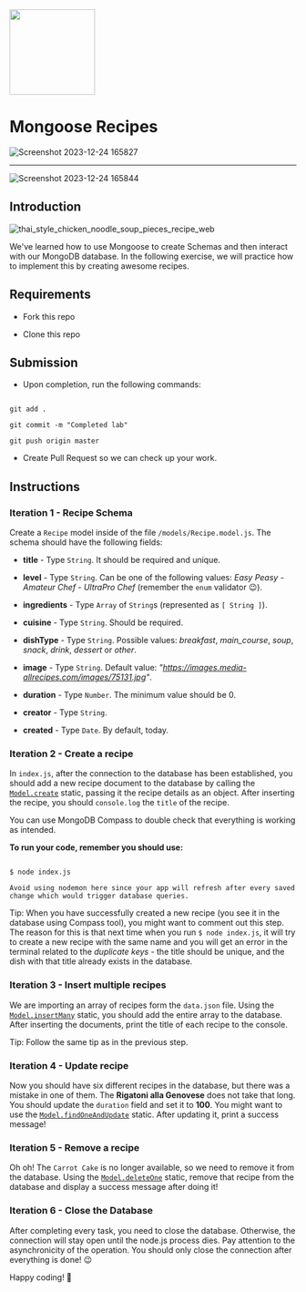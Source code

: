 
<img src="https://imgur.com/XOS1Vdh.png"  width="150px" height="150px">

# Mongoose Recipes

  ![Screenshot 2023-12-24 165827](https://github.com/Devil-2621/lab-mongoose-recipes/assets/119029321/e1c3d225-0feb-42c6-a52c-68427e40b787)

<hr>

![Screenshot 2023-12-24 165844](https://github.com/Devil-2621/lab-mongoose-recipes/assets/119029321/12c55e26-4184-43c1-a7bb-3ad8380d4db6)


## Introduction

  

![thai_style_chicken_noodle_soup_pieces_recipe_web](https://user-images.githubusercontent.com/23629340/38369283-ac1bda62-38e7-11e8-9c9b-d9df623f1bc3.jpg)

  

We've learned how to use Mongoose to create Schemas and then interact with our MongoDB database. In the following exercise, we will practice how to implement this by creating awesome recipes.

  

## Requirements

  

- Fork this repo

- Clone this repo

  

## Submission

  

- Upon completion, run the following commands:

  

```

git add .

git commit -m "Completed lab"

git push origin master

```

  

- Create Pull Request so we can check up your work.

  

## Instructions

  

### Iteration 1 - Recipe Schema

  

Create a `Recipe` model inside of the file `/models/Recipe.model.js`. The schema should have the following fields:

  

-  **title** - Type `String`. It should be required and unique.

-  **level** - Type `String`. Can be one of the following values: _Easy Peasy_ - _Amateur Chef_ - _UltraPro Chef_ (remember the `enum` validator :wink:).

-  **ingredients** - Type `Array` of `String`s (represented as `[ String ]`).

-  **cuisine** - Type `String`. Should be required.

-  **dishType** - Type `String`. Possible values: _breakfast_, _main_course_, _soup_, _snack_, _drink_, _dessert_ or _other_.

-  **image** - Type `String`. Default value: _"https://images.media-allrecipes.com/images/75131.jpg"_.

-  **duration** - Type `Number`. The minimum value should be 0.

-  **creator** - Type `String`.

-  **created** - Type `Date`. By default, today.

  

### Iteration 2 - Create a recipe

  

In `index.js`, after the connection to the database has been established, you should add a new recipe document to the database by calling the [`Model.create`](https://mongoosejs.com/docs/api.html#model_Model.create) static, passing it the recipe details as an object. After inserting the recipe, you should `console.log` the `title` of the recipe.

  

You can use MongoDB Compass to double check that everything is working as intended.

  

**To run your code, remember you should use:**

  

```shell

$ node index.js

Avoid using nodemon here since your app will refresh after every saved change which would trigger database queries.

```

  

Tip: When you have successfully created a new recipe (you see it in the database using Compass tool), you might want to comment out this step. The reason for this is that next time when you run `$ node index.js`, it will try to create a new recipe with the same name and you will get an error in the terminal related to the *duplicate keys* - the title should be unique, and the dish with that title already exists in the database.

  

### Iteration 3 - Insert multiple recipes

  

We are importing an array of recipes form the `data.json` file. Using the [`Model.insertMany`](https://mongoosejs.com/docs/api.html#model_Model.insertMany) static, you should add the entire array to the database. After inserting the documents, print the title of each recipe to the console.

  

Tip: Follow the same tip as in the previous step.

  

### Iteration 4 - Update recipe

  

Now you should have six different recipes in the database, but there was a mistake in one of them. The **Rigatoni alla Genovese** does not take that long. You should update the `duration` field and set it to **100**. You might want to use the [`Model.findOneAndUpdate`](https://mongoosejs.com/docs/api.html#model_Model.findOneAndUpdate) static. After updating it, print a success message!

  

### Iteration 5 - Remove a recipe

  

Oh oh! The `Carrot Cake` is no longer available, so we need to remove it from the database. Using the [`Model.deleteOne`](https://mongoosejs.com/docs/api.html#model_Model.deleteOne) static, remove that recipe from the database and display a success message after doing it!

  

### Iteration 6 - Close the Database

  

After completing every task, you need to close the database. Otherwise, the connection will stay open until the node.js process dies. Pay attention to the asynchronicity of the operation. You should only close the connection after everything is done! :wink:

  

Happy coding! 💙

